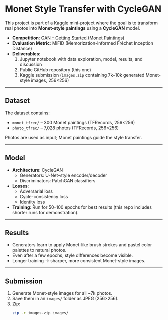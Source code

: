 # Monet Style Transfer with CycleGAN

This project is part of a Kaggle mini-project where the goal is to transform real photos into **Monet-style paintings** using a **CycleGAN** model.  

- **Competition**: [GAN – Getting Started (Monet Paintings)](https://www.kaggle.com/competitions/gan-getting-started)  
- **Evaluation Metric**: MiFID (Memorization-informed Fréchet Inception Distance)  
- **Deliverables**:  
  1. Jupyter notebook with data exploration, model, results, and discussion  
  2. Public GitHub repository (this one)
  3. Kaggle submission (`images.zip` containing 7k–10k generated Monet-style images, 256×256)  

---

## Dataset
The dataset contains:  
- `monet_tfrec/` – 300 Monet paintings (TFRecords, 256×256)  
- `photo_tfrec/` – 7,028 photos (TFRecords, 256×256)  

Photos are used as input; Monet paintings guide the style transfer.  

---

## Model
- **Architecture**: CycleGAN  
  - Generators: U-Net–style encoder/decoder  
  - Discriminators: PatchGAN classifiers  
- **Losses**:  
  - Adversarial loss  
  - Cycle-consistency loss  
  - Identity loss  
- **Training**: Run for 50–100 epochs for best results (this repo includes shorter runs for demonstration).  

---

## Results
- Generators learn to apply Monet-like brush strokes and pastel color palettes to natural photos.  
- Even after a few epochs, style differences become visible.  
- Longer training → sharper, more consistent Monet-style images.  

---

## Submission
1. Generate Monet-style images for all ~7k photos.  
2. Save them in an `images/` folder as JPEG (256×256).  
3. Zip:  
   ```bash
   zip -r images.zip images/
